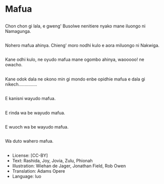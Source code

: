 # Mafua

##
Chon chon gi lala, e gweng' Busolwe nenitiere nyako mane iluongo ni Namagunga.

##
Nohero mafua ahinya. Chieng' moro nodhi kulo e aora miluongo ni Nakwiga.

##
Kane odhi kulo, ne oyudo mafua mane ogombo ahinya, waooooo! ne owacho.

##
Kane odok dala ne okono min gi mondo enbe opidhie mafua e dala gi nikech...............

##
E kanisni wayudo mafua.

##
E rinda wa be wayudo mafua.

##
E wuoch wa be wayudo mafua.

##
Wa duto wahero mafua.

##
* License: [CC-BY]
* Text: Rashida, Joy, Jovia, Zulu, Phionah
* Illustration: Wiehan de Jager, Jonathan Field, Rob Owen
* Translation: Adams Opere
* Language: luo
